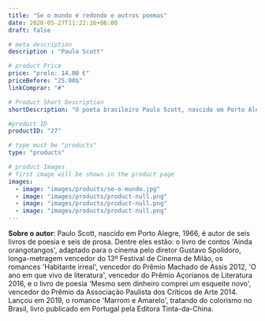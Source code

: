 ```yaml
---
title: "Se o mundo é redondo e outros poemas"
date: 2020-05-27T11:22:16+06:00
draft: false

# meta description
description : "Paulo Scott"

# product Price
price: "prelo: 14.00 €"
priceBefore: "25.00$"
linkComprar: "#"

# Product Short Description
shortDescription: "O poeta brasileiro Paulo Scott, nascido em Porto Alegre, 1966, é autor de seis livros de poesia e seis de prosa, muitos deles premiados e um que foi adaptado para o cinema para um longa-metragem de Gustavo Spolidoro (2008). Nesta inédita reunião, ‘Se o mundo é redondo e outros poemas’, Scott traz toda a sua originalidade, com o registo imagético da realidade circundante e o cruzamento de vozes e dicções diversas. A voz única deste poeta, já consagrado pela multiplicidade de premiações que alcançou desde que iniciou o seu percurso literário em 2001, traz ritmos elípticos, planos de perceção, espaços urbanos onde a poesia mostra os dramas cotidianos de vidas ordinárias. Como bem apreciado pelo prefaciador, o escritor e crítico de poesia António Carlos Cortez, a arte poética de Scott está em, justamente, registar tudo aquilo que, para poetas eloquentes, não teria suficiente importância. Trata ele da solidão que reside na banalidade, esta que não é mostrada nos inventários pessoais de vitórias. De certa forma, em seus poemas há a evocação, em uma voz única e inteiramente diversa, do sentimento do ‘Poema em linha reta’ pessoano: a sensação do não-lugar, do convívio intenso e cruel com o real, matéria que não é sujeita às biografias e, portanto, inservível àquele mundo redondo e perfeito, de gente que não 'leva porrada', bem diverso de um outro mundo, 'ridículo, absurdo, grotesco, mesquinho, submisso e arrogante', que é o da poesia."

#product ID
productID: "27"

# type must be "products"
type: "products"

# product Images
# first image will be shown in the product page
images:
  - image: "images/products/se-o-mundo.jpg"
  - image: "images/products/product-null.png"
  - image: "images/products/product-null.png"
  - image: "images/products/product-null.png"
---
```


**Sobre o autor**: Paulo Scott, nascido em Porto Alegre, 1966, é autor de seis livros de poesia e seis de prosa. Dentre eles estão: o livro de contos 'Ainda orangotangos', adaptado para o cinema pelo diretor Gustavo Spolidoro, longa-metragem vencedor do 13º Festival de Cinema de Milão, os romances 'Habitante irreal', vencedor do Prêmio Machado de Assis 2012, 'O ano em que vivo de literatura', vencedor do Prêmio Açorianos de Literatura 2016, e o livro de poesia 'Mesmo sem dinheiro comprei um esqueite novo', vencedor do Prêmio da Associação Paulista dos Críticos de Arte 2014. Lançou em 2019, o romance 'Marrom e Amarelo', tratando do colorismo no Brasil, livro publicado em Portugal pela Editora Tinta-da-China.